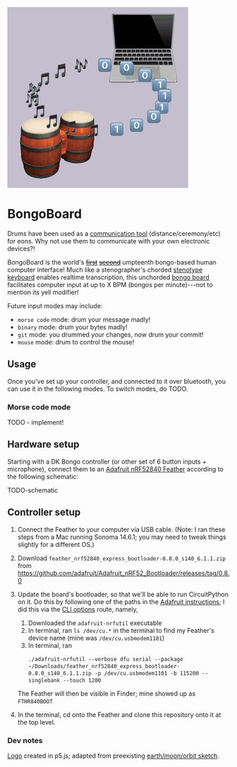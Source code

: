 
![Logo: drum and laptop on a black background, with a moving circle of emojis, the top half of which are 0 and 1 and the bottom half of which are musical notes.](./assets/logo.gif)

# BongoBoard

Drums have been used as a [communication tool](https://en.wikipedia.org/wiki/Drums_in_communication) (distance/ceremony/etc) for eons. Why not use them to communicate with your own electronic devices?!

BongoBoard is the world's ~~[first](https://www.reddit.com/r/badUIbattles/comments/gha25t/ascii_input_keyboard_the_binary_bongos/)~~ ~~[second](https://medium.com/@jam1garner/how-i-turned-my-dk-bongos-into-a-keyboard-897299f71835)~~ umpteenth bongo-based human computer interface! Much like a stenographer's chorded [stenotype keyboard](https://en.wikipedia.org/wiki/Stenotype) enables realtime transcription, this unchorded [bongo board](https://en.wikipedia.org/wiki/GameCube_accessories#DK_Bongos) facilitates computer input at up to X BPM (bongos per minute)---not to mention its yell modifier! 

Future input modes may include:
- `morse code` mode: drum your message madly!
- `binary` mode: drum your bytes madly!
- `git` mode: you drummed your changes, now drum your commit!
- `mouse` mode: drum to control the mouse!

## Usage 

Once you've set up your controller, and connected to it over bluetooth, you can use it in the following modes. To switch modes, do TODO.

### Morse code mode

TODO - implement!

## Hardware setup

Starting with a DK Bongo controller (or other set of 6 button inputs + microphone), connect them to an [Adafruit nRF52840 Feather](https://learn.adafruit.com/introducing-the-adafruit-nrf52840-feather) according to the following schematic: 

TODO-schematic 

## Controller setup

1. Connect the Feather to your computer via USB cable. (Note: I ran these steps from a Mac running Sonoma 14.6.1; you may need to tweak things slightly for a different OS.)

2. Download `feather_nrf52840_express_bootloader-0.8.0_s140_6.1.1.zip` from https://github.com/adafruit/Adafruit_nRF52_Bootloader/releases/tag/0.8.0

3. Update the board's bootloader, so that we'll be able to run CircuitPython on it. Do this by following one of the paths in the [Adafruit instructions](https://learn.adafruit.com/introducing-the-adafruit-nrf52840-feather/update-bootloader); I did this via the [CLI options](https://learn.adafruit.com/introducing-the-adafruit-nrf52840-feather/update-bootloader-use-command-line#download-adafruit-nrfutil-3108972) route, namely, 
    1. Downloaded the `adafruit-nrfutil` executable
    2. In terminal, ran `ls /dev/cu.*` in the terminal to find my Feather's device name (mine was `/dev/cu.usbmodem1101`)
    3. In terminal, ran 
        ```
        ./adafruit-nrfutil --verbose dfu serial --package ~/Downloads/feather_nrf52840_express_bootloader-0.8.0_s140_6.1.1.zip -p /dev/cu.usbmodem1101 -b 115200 --singlebank --touch 1200
        ```
    The Feather will then be visible in Finder; mine showed up as `FTHR840BOOT`

4. In the terminal, cd onto the Feather and clone this repository onto it at the top level.

### Dev notes

[Logo](https://editor.p5js.org/hannahilea/sketches/77GaUZb62) created in p5.js; adapted from preexisting [earth/moon/orbit sketch](https://happycoding.io/tutorials/p5js/arrays/earth-moon-emoji-orbit).
